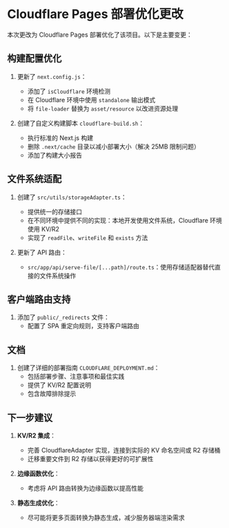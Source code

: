# Cloudflare Pages 部署优化更改

本次更改为 Cloudflare Pages 部署优化了该项目。以下是主要变更：

## 构建配置优化

1. 更新了 `next.config.js`：
   - 添加了 `isCloudflare` 环境检测
   - 在 Cloudflare 环境中使用 `standalone` 输出模式
   - 将 `file-loader` 替换为 `asset/resource` 以改进资源处理

2. 创建了自定义构建脚本 `cloudflare-build.sh`：
   - 执行标准的 Next.js 构建
   - 删除 `.next/cache` 目录以减小部署大小（解决 25MB 限制问题）
   - 添加了构建大小报告

## 文件系统适配

1. 创建了 `src/utils/storageAdapter.ts`：
   - 提供统一的存储接口
   - 在不同环境中提供不同的实现：本地开发使用文件系统，Cloudflare 环境使用 KV/R2
   - 实现了 `readFile`、`writeFile` 和 `exists` 方法

2. 更新了 API 路由：
   - `src/app/api/serve-file/[...path]/route.ts`：使用存储适配器替代直接的文件系统操作

## 客户端路由支持

1. 添加了 `public/_redirects` 文件：
   - 配置了 SPA 重定向规则，支持客户端路由

## 文档

1. 创建了详细的部署指南 `CLOUDFLARE_DEPLOYMENT.md`：
   - 包括部署步骤、注意事项和最佳实践
   - 提供了 KV/R2 配置说明
   - 包含故障排除提示

## 下一步建议

1. **KV/R2 集成**：
   - 完善 CloudflareAdapter 实现，连接到实际的 KV 命名空间或 R2 存储桶
   - 迁移重要文件到 R2 存储以获得更好的可扩展性

2. **边缘函数优化**：
   - 考虑将 API 路由转换为边缘函数以提高性能

3. **静态生成优化**：
   - 尽可能将更多页面转换为静态生成，减少服务器端渲染需求 